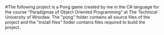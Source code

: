 #The following project is a Pong game created by me in the C# language for the course "Paradigmas of Object Oriented Programming" at The Technical University of Wrocław.
The "pong" folder contains all source files of the project and the "install files" folder contains files required to build the project.
